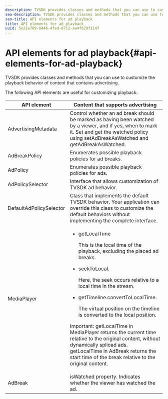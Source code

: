 ```yaml
---
description: TVSDK provides classes and methods that you can use to customize the playback behavior of content that contains advertising.
seo-description: TVSDK provides classes and methods that you can use to customize the playback behavior of content that contains advertising.
seo-title: API elements for ad playback
title: API elements for ad playback
uuid: 5e21e709-8446-4fed-8711-aa4f629f1147
---
```


# API elements for ad playback{#api-elements-for-ad-playback}

TVSDK provides classes and methods that you can use to customize the playback behavior of content that contains advertising.

The following API elements are useful for customizing playback:  

<table id="table_B07E373B9D2B425AB36466B1D42411AD"> 
 <thead> 
  <tr> 
   <th colname="col1" class="entry"> API element </th> 
   <th colname="col2" class="entry"> Content that supports advertising </th> 
  </tr> 
 </thead>
 <tbody> 
  <tr> 
   <td colname="col1"><span class="apiname"> AdvertisingMetadata </span> </td> 
   <td colname="col2">Control whether an ad break should be marked as having been watched by a viewer, and if yes, when to mark it. Set and get the watched policy using <span class="codeph"> setAdBreakAsWatched</span> and <span class="codeph"> getAdBreakAsWatched</span>. </td> 
  </tr> 
  <tr> 
   <td colname="col1"><span class="apiname"> AdBreakPolicy</span> </td> 
   <td colname="col2"> Enumerates possible playback policies for ad breaks. </td> 
  </tr> 
  <tr> 
   <td colname="col1"><span class="apiname"> AdPolicy</span> </td> 
   <td colname="col2"> Enumerates possible playback policies for ads. </td> 
  </tr> 
  <tr> 
   <td colname="col1"><span class="apiname"> AdPolicySelector </span> </td> 
   <td colname="col2"> Interface that allows customization of TVSDK ad behavior. </td> 
  </tr> 
  <tr> 
   <td colname="col1"><span class="apiname"> DefaultAdPolicySelector </span> </td> 
   <td colname="col2"> Class that implements the default TVSDK behavior. Your application can override this class to customize the default behaviors without implementing the complete interface. </td> 
  </tr> 
  <tr> 
   <td colname="col1"> <span class="apiname"> MediaPlayer</span> </td> 
   <td colname="col2"> 
    <ul id="ul_37700A741403448A8760FDDA68B099AA"> 
     <li id="li_B465170D449E49489C5924572BEEB4A5"><span class="codeph"> getLocalTime</span> <p>This is the local time of the playback, excluding the placed ad breaks. </p> </li> 
     <li id="li_D9D68CF428904BB2B84E1BCE828A90DC"><span class="codeph"> seekToLocal</span>. <p>Here, the seek occurs relative to a local time in the stream. </p> </li> 
     <li id="li_9DBCA75537DC4824AA66B53A3FA28812"><span class="codeph"> getTimeline.convertToLocalTime</span>. <p>The virtual position on the timeline is converted to the local position. </p> </li> 
    </ul> <p>Important:  <span class="codeph"> getLocalTime</span> in <span class="codeph"> MediaPlayer</span> returns the current time relative to the original content, without dynamically spliced ads. <span class="codeph"> getLocalTime</span> in <span class="codeph"> AdBreak</span> returns the start time of the break relative to the original content. </p> </td> 
  </tr> 
  <tr> 
   <td colname="col1"><span class="apiname"> AdBreak</span> </td> 
   <td colname="col2"><span class="codeph"> isWatched</span> property. Indicates whether the viewer has watched the ad. </td> 
  </tr> 
 </tbody> 
</table>

